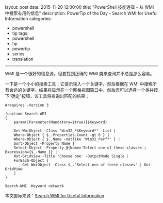 ﻿layout: post
date: 2015-11-20 12:00:00
title: "PowerShell 技能连载 - 从 WMI 中搜索有用的信息"
description: PowerTip of the Day - Search WMI for Useful Information
categories:
- powershell
- tip
tags:
- powershell
- tip
- powertip
- series
- translation
---
WMI 是一个很好的信息源，但要找到正确的 WMI 类来查询并不总是那么容易。

一下是一个小小的搜索工具：它提示输入一个关键字，然后根据在 WMI 中搜索所有合适的关键字。结果将显示在一个网格视图窗口中，然后您可以选择一个类并按下“确定”按钮，该工具将查询出匹配的结果：

    #requires -Version 3
    
    function Search-WMI
    {
        param([Parameter(Mandatory=$true)]$Keyword)
        
        Get-WmiObject -Class "Win32_*$Keyword*" -List |
        Where-Object { $_.Properties.Count -gt 6 } |
        Where-Object { $_.Name -notlike 'Win32_Perf*' } |
        Sort-Object -Property Name |
        Select-Object -Property @{Name='Select one of these classes'; Expression={$_.Name }} |
        Out-GridView -Title 'Choose one' -OutputMode Single |
        ForEach-Object {
            Get-WmiObject -Class $_.'Select one of these classes' | Out-GridView
        }
    }
    
    Search-WMI -Keyword network

<!--more-->
本文国际来源：[Search WMI for Useful Information](http://powershell.com/cs/blogs/tips/archive/2015/11/20/search-wmi-for-useful-information.aspx)

